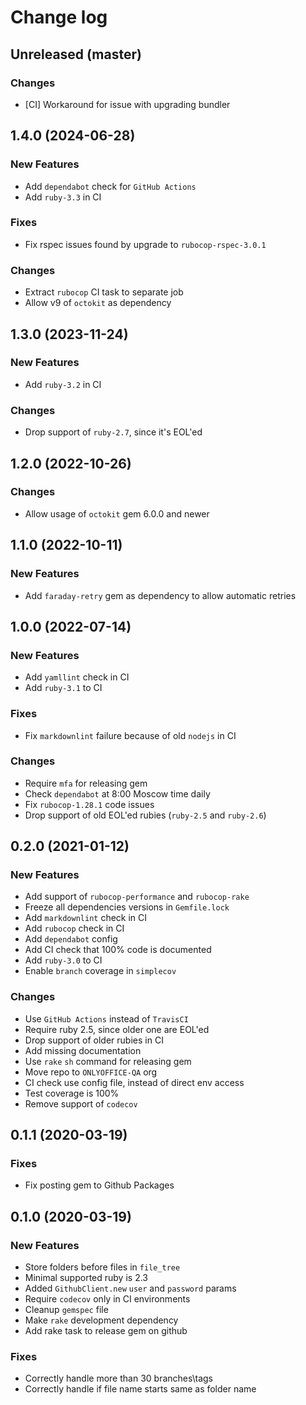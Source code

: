 # Change log

## Unreleased (master)

### Changes

* [CI] Workaround for issue with upgrading bundler

## 1.4.0 (2024-06-28)

### New Features

* Add `dependabot` check for `GitHub Actions`
* Add `ruby-3.3` in CI

### Fixes

* Fix rspec issues found by upgrade to `rubocop-rspec-3.0.1`

### Changes

* Extract `rubocop` CI task to separate job
* Allow v9 of `octokit` as dependency

## 1.3.0 (2023-11-24)

### New Features

* Add `ruby-3.2` in CI

### Changes

* Drop support of `ruby-2.7`, since it's EOL'ed

## 1.2.0 (2022-10-26)

### Changes

* Allow usage of `octokit` gem 6.0.0 and newer

## 1.1.0 (2022-10-11)

### New Features

* Add `faraday-retry` gem as dependency to allow automatic retries

## 1.0.0 (2022-07-14)

### New Features

* Add `yamllint` check in CI
* Add `ruby-3.1` to CI

### Fixes

* Fix `markdownlint` failure because of old `nodejs` in CI

### Changes

* Require `mfa` for releasing gem
* Check `dependabot` at 8:00 Moscow time daily
* Fix `rubocop-1.28.1` code issues
* Drop support of old EOL'ed rubies (`ruby-2.5` and `ruby-2.6`)

## 0.2.0 (2021-01-12)

### New Features

* Add support of `rubocop-performance` and `rubocop-rake`
* Freeze all dependencies versions in `Gemfile.lock`
* Add `markdownlint` check in CI
* Add `rubocop` check in CI
* Add `dependabot` config
* Add CI check that 100% code is documented
* Add `ruby-3.0` to CI
* Enable `branch` coverage in `simplecov`

### Changes

* Use `GitHub Actions` instead of `TravisCI`
* Require ruby 2.5, since older one are EOL'ed
* Drop support of older rubies in CI
* Add missing documentation
* Use `rake` `sh` command for releasing gem
* Move repo to `ONLYOFFICE-QA` org
* CI check use config file, instead of direct env access
* Test coverage is 100%
* Remove support of `codecov`

## 0.1.1 (2020-03-19)

### Fixes

* Fix posting gem to Github Packages

## 0.1.0 (2020-03-19)

### New Features

* Store folders before files in `file_tree`
* Minimal supported ruby is 2.3
* Added `GithubClient.new` `user` and `password` params
* Require `codecov` only in CI environments
* Cleanup `gemspec` file
* Make `rake` development dependency
* Add rake task to release gem on github

### Fixes

* Correctly handle more than 30 branches\tags
* Correctly handle if file name starts same as folder name
